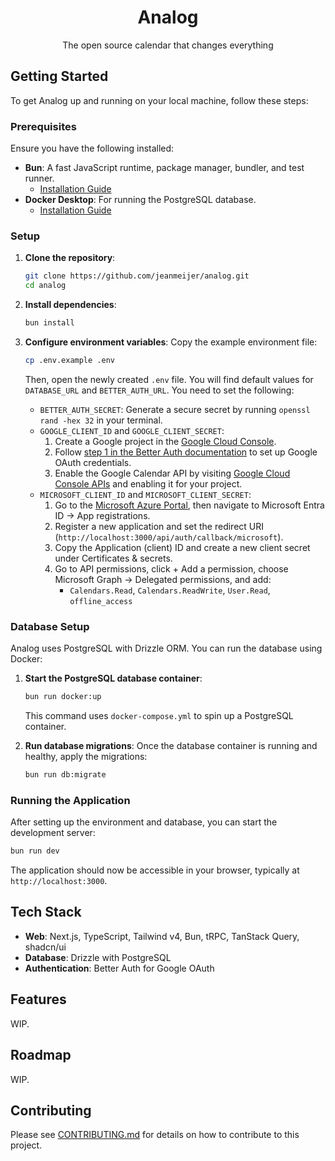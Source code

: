 <p align="center">
  <h1 align="center">Analog</h1>
  <p align="center">The open source calendar that changes everything</p>
</p>

## Getting Started

To get Analog up and running on your local machine, follow these steps:

### Prerequisites

Ensure you have the following installed:

- **Bun**: A fast JavaScript runtime, package manager, bundler, and test runner.
  - [Installation Guide](https://bun.sh/docs/installation)
- **Docker Desktop**: For running the PostgreSQL database.
  - [Installation Guide](https://www.docker.com/products/docker-desktop/)

### Setup

1.  **Clone the repository**:

    ```bash
    git clone https://github.com/jeanmeijer/analog.git
    cd analog
    ```

2.  **Install dependencies**:

    ```bash
    bun install
    ```

3.  **Configure environment variables**:
    Copy the example environment file:
    ```bash
    cp .env.example .env
    ```
    Then, open the newly created `.env` file. You will find default values for `DATABASE_URL` and `BETTER_AUTH_URL`. You need to set the following:
    - `BETTER_AUTH_SECRET`: Generate a secure secret by running `openssl rand -hex 32` in your terminal.
    - `GOOGLE_CLIENT_ID` and `GOOGLE_CLIENT_SECRET`:
      1.  Create a Google project in the [Google Cloud Console](https://console.cloud.google.com/).
      2.  Follow [step 1 in the Better Auth documentation](https://www.better-auth.com/docs/authentication/google) to set up Google OAuth credentials.
      3.  Enable the Google Calendar API by visiting [Google Cloud Console APIs](https://console.cloud.google.com/apis/library/calendar-json.googleapis.com) and enabling it for your project.
    - `MICROSOFT_CLIENT_ID` and `MICROSOFT_CLIENT_SECRET`:
      1. Go to the [Microsoft Azure Portal](https://portal.azure.com/), then navigate to Microsoft Entra ID → App registrations.
      2. Register a new application and set the redirect URI (`http://localhost:3000/api/auth/callback/microsoft`).
      3. Copy the Application (client) ID and create a new client secret under Certificates & secrets.
      4. Go to API permissions, click + Add a permission, choose Microsoft Graph → Delegated permissions, and add:
         - `Calendars.Read`, `Calendars.ReadWrite`, `User.Read`, `offline_access`

### Database Setup

Analog uses PostgreSQL with Drizzle ORM. You can run the database using Docker:

1.  **Start the PostgreSQL database container**:

    ```bash
    bun run docker:up
    ```

    This command uses `docker-compose.yml` to spin up a PostgreSQL container.

2.  **Run database migrations**:
    Once the database container is running and healthy, apply the migrations:
    ```bash
    bun run db:migrate
    ```

### Running the Application

After setting up the environment and database, you can start the development server:

```bash
bun run dev
```

The application should now be accessible in your browser, typically at `http://localhost:3000`.

## Tech Stack

- **Web**: Next.js, TypeScript, Tailwind v4, Bun, tRPC, TanStack Query, shadcn/ui
- **Database**: Drizzle with PostgreSQL
- **Authentication**: Better Auth for Google OAuth

## Features

WIP.

## Roadmap

WIP.

## Contributing

Please see [CONTRIBUTING.md](./CONTRIBUTING.md) for details on how to contribute to this project.
